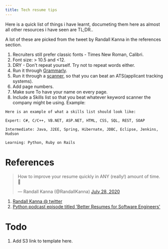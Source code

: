 ```yaml
---
title: Tech resume tips
---
```


Here is a quick list of things i have learnt, documeting them here as almost all other resources i have seen are TL;DR..

A lot of these are picked from the tweet by Randall Kanna in the references section. 

1. Recruiters still prefer classic fonts - Times New Roman, Calibri.
2. Font size: > 10.5 and <12.
3. DRY - Don't repeat yourself. Try not to repeat words either.
4. Run it through [Grammarly](https://www.grammarly.com/). 
5. Run it through a [scanner](https://resumeworded.com/resume-scanner), so that you can beat an ATS(applicant tracking systems).
6.  Add page numbers.
7. Make sure To have your name on every page.
8. Include a Skills list so that you beat whatever keyword scanner the company might be using. Example:

```
Here is an example of what a skills list should look like:

Expert: C#, C/C++, VB.NET, ASP.NET, HTML, CSS, SQL, REST, SOAP

Intermediate: Java, J2EE, Spring, Hibernate, JDBC, Eclipse, Jenkins, Hudson

Learning: Python, Ruby on Rails
```



# References

<blockquote class="twitter-tweet"><p lang="en" dir="ltr">How to improve your resume quickly in ANY (really!) amount of time. 🧵</p>&mdash; Randall Kanna (@RandallKanna) <a href="https://twitter.com/RandallKanna/status/1287950733380218880?ref_src=twsrc%5Etfw">July 28, 2020</a></blockquote> <script async src="https://platform.twitter.com/widgets.js" charset="utf-8"></script> 

1. [Randall Kanna @ twitter](https://twitter.com/RandallKanna?ref_src=twsrc%5Egoogle%7Ctwcamp%5Eserp%7Ctwgr%5Eauthor)
2. [Python podcast episode titled 'Better Resumes for Software Engineers'](https://testandcode.com/122)



# Todo

1. Add S3 link to template here.
